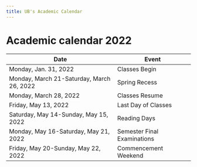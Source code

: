 ```yaml
---
title: UB's Academic Calendar
---
```


# Academic calendar 2022

Date                                 		|	Event
--------------------------------------------|-----------------------------
Monday, Jan. 31, 2022                    	|	Classes Begin
Monday, March 21-Saturday, March 26, 2022   |	Spring Recess
Monday, March 28, 2022		           		|	Classes Resume
Friday, May 13, 2022		           		|	Last Day of Classes
Saturday, May 14-Sunday, May 15, 2022    	|	Reading Days
Monday, May 16-Saturday, May 21, 2022      	|	Semester Final Examinations
Friday, May 20-Sunday, May 22, 2022	       	|	Commencement Weekend
